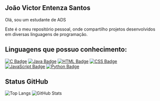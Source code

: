 ## João Victor Entenza Santos

Olá, sou um estudante de ADS 

Este é o meu repositório pessoal, onde compartilho projetos desenvolvidos em diversas linguagens de programação.

## Linguagens que possuo conhecimento: 

[![C Badge](https://img.shields.io/badge/-C-000000?style=flat&logo=c&logoColor=white)](https://www.cprogramming.com/)
[![Java Badge](https://img.shields.io/badge/-Java-007396?style=flat&logo=java&logoColor=white)](https://www.oracle.com/java/)
[![HTML Badge](https://img.shields.io/badge/-HTML5-E34F26?style=flat&logo=html5&logoColor=white)](https://developer.mozilla.org/en-US/docs/Web/Guide/HTML/HTML5)
[![CSS Badge](https://img.shields.io/badge/-CSS3-1572B6?style=flat&logo=css3&logoColor=white)](https://developer.mozilla.org/en-US/docs/Web/CSS)
[![JavaScript Badge](https://img.shields.io/badge/-JavaScript-F7DF1E?style=flat&logo=javascript&logoColor=black)](https://developer.mozilla.org/en-US/docs/Web/JavaScript)
[![Python Badge](https://img.shields.io/badge/-Python-3776AB?style=flat&logo=python&logoColor=white)](https://www.python.org/)

## Status GitHub

![Top Langs](https://github-readme-stats.vercel.app/api/top-langs/?username=oEntenza&layout=donut-vertical&theme=transparent)
![GitHub Stats](https://github-readme-stats.vercel.app/api?username=oEntenza&show_icons=true&theme=transparent)
